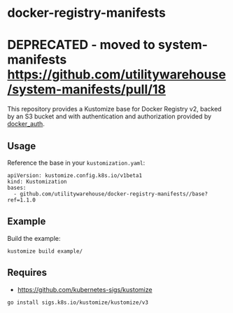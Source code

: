 # docker-registry-manifests

# DEPRECATED - moved to system-manifests https://github.com/utilitywarehouse/system-manifests/pull/18

This repository provides a Kustomize base for Docker Registry v2, backed by an S3 bucket and with authentication and
authorization provided by [docker_auth](https://github.com/cesanta/docker_auth).

## Usage

Reference the base in your `kustomization.yaml`:

```
apiVersion: kustomize.config.k8s.io/v1beta1
kind: Kustomization
bases:
  - github.com/utilitywarehouse/docker-registry-manifests//base?ref=1.1.0
```

## Example

Build the example:

```
kustomize build example/
```

## Requires

- https://github.com/kubernetes-sigs/kustomize

```
go install sigs.k8s.io/kustomize/kustomize/v3
```

